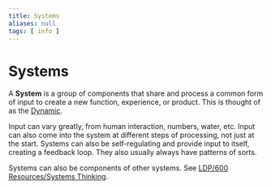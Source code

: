 ```yaml
---
title: Systems
aliases: null
tags: [ info ]
---
```

# Systems
A **System** is a group of components that share and process a common form of input to create a new function, experience, or product. This is thought of as the [Dynamic](None).

Input can vary greatly, from human interaction, numbers, water, etc. Input can also come into the system at different steps of processing, not just at the start. Systems can also be self-regulating and provide input to itself, creating a feedback loop. They also usually always have patterns of sorts.

Systems can also be components of other systems. See [LDP/600 Resources/Systems Thinking](None).